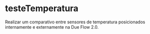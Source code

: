 # testeTemperatura
Realizar um comparativo entre sensores de temperatura posicionados internamente e externamente na Due Flow 2.0.
